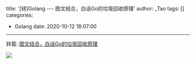 title: '[转]Golang --- 图文结合，白话Go的垃圾回收原理'
author: _Tao
tags: []
categories:
  - Golang
date: 2020-10-12 18:07:00
---
转载: [图文结合，白话Go的垃圾回收原理](https://zhuanlan.zhihu.com/p/264789260)

![](https://qxinhai.oss-cn-shenzhen.aliyuncs.com/hexo/v2-9515a7f1156f98371a25361572b25f0d_720w.jpg)